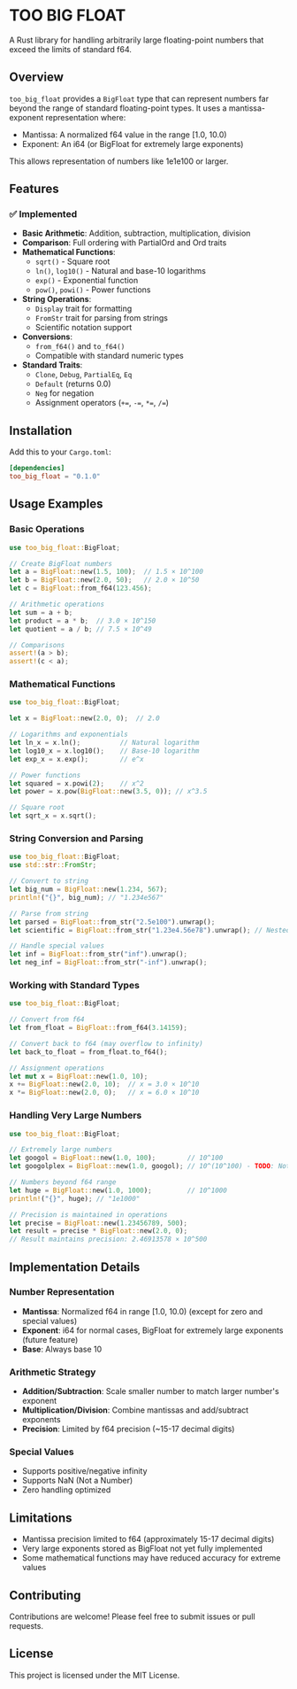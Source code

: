 # TOO BIG FLOAT

A Rust library for handling arbitrarily large floating-point numbers that exceed the limits of standard f64.

## Overview

`too_big_float` provides a `BigFloat` type that can represent numbers far beyond the range of standard floating-point types. It uses a mantissa-exponent representation where:
- Mantissa: A normalized f64 value in the range [1.0, 10.0)
- Exponent: An i64 (or BigFloat for extremely large exponents)

This allows representation of numbers like 1e1e100 or larger.

## Features

### ✅ Implemented
- **Basic Arithmetic**: Addition, subtraction, multiplication, division
- **Comparison**: Full ordering with PartialOrd and Ord traits
- **Mathematical Functions**: 
  - `sqrt()` - Square root
  - `ln()`, `log10()` - Natural and base-10 logarithms  
  - `exp()` - Exponential function
  - `pow()`, `powi()` - Power functions
- **String Operations**:
  - `Display` trait for formatting
  - `FromStr` trait for parsing from strings
  - Scientific notation support
- **Conversions**:
  - `from_f64()` and `to_f64()` 
  - Compatible with standard numeric types
- **Standard Traits**:
  - `Clone`, `Debug`, `PartialEq`, `Eq`
  - `Default` (returns 0.0)
  - `Neg` for negation
  - Assignment operators (`+=`, `-=`, `*=`, `/=`)

## Installation

Add this to your `Cargo.toml`:

```toml
[dependencies]
too_big_float = "0.1.0"
```

## Usage Examples

### Basic Operations

```rust
use too_big_float::BigFloat;

// Create BigFloat numbers
let a = BigFloat::new(1.5, 100);  // 1.5 × 10^100
let b = BigFloat::new(2.0, 50);   // 2.0 × 10^50
let c = BigFloat::from_f64(123.456);

// Arithmetic operations
let sum = a + b;
let product = a * b;  // 3.0 × 10^150
let quotient = a / b; // 7.5 × 10^49

// Comparisons
assert!(a > b);
assert!(c < a);
```

### Mathematical Functions

```rust
use too_big_float::BigFloat;

let x = BigFloat::new(2.0, 0);  // 2.0

// Logarithms and exponentials
let ln_x = x.ln();          // Natural logarithm
let log10_x = x.log10();    // Base-10 logarithm
let exp_x = x.exp();        // e^x

// Power functions  
let squared = x.powi(2);    // x^2
let power = x.pow(BigFloat::new(3.5, 0)); // x^3.5

// Square root
let sqrt_x = x.sqrt();
```

### String Conversion and Parsing

```rust
use too_big_float::BigFloat;
use std::str::FromStr;

// Convert to string
let big_num = BigFloat::new(1.234, 567);
println!("{}", big_num); // "1.234e567"

// Parse from string
let parsed = BigFloat::from_str("2.5e100").unwrap();
let scientific = BigFloat::from_str("1.23e4.56e78").unwrap(); // Nested exponential

// Handle special values
let inf = BigFloat::from_str("inf").unwrap();
let neg_inf = BigFloat::from_str("-inf").unwrap();
```

### Working with Standard Types

```rust
use too_big_float::BigFloat;

// Convert from f64
let from_float = BigFloat::from_f64(3.14159);

// Convert back to f64 (may overflow to infinity)
let back_to_float = from_float.to_f64();

// Assignment operations
let mut x = BigFloat::new(1.0, 10);
x += BigFloat::new(2.0, 10);  // x = 3.0 × 10^10
x *= BigFloat::new(2.0, 0);   // x = 6.0 × 10^10
```

### Handling Very Large Numbers

```rust
use too_big_float::BigFloat;

// Extremely large numbers
let googol = BigFloat::new(1.0, 100);        // 10^100
let googolplex = BigFloat::new(1.0, googol); // 10^(10^100) - TODO: Not yet implemented

// Numbers beyond f64 range
let huge = BigFloat::new(1.0, 1000);         // 10^1000
println!("{}", huge); // "1e1000"

// Precision is maintained in operations
let precise = BigFloat::new(1.23456789, 500);
let result = precise * BigFloat::new(2.0, 0);
// Result maintains precision: 2.46913578 × 10^500
```

## Implementation Details

### Number Representation
- **Mantissa**: Normalized f64 in range [1.0, 10.0) (except for zero and special values)
- **Exponent**: i64 for normal cases, BigFloat for extremely large exponents (future feature)
- **Base**: Always base 10

### Arithmetic Strategy
- **Addition/Subtraction**: Scale smaller number to match larger number's exponent
- **Multiplication/Division**: Combine mantissas and add/subtract exponents
- **Precision**: Limited by f64 precision (~15-17 decimal digits)

### Special Values
- Supports positive/negative infinity
- Supports NaN (Not a Number)
- Zero handling optimized

## Limitations

- Mantissa precision limited to f64 (approximately 15-17 decimal digits)
- Very large exponents stored as BigFloat not yet fully implemented
- Some mathematical functions may have reduced accuracy for extreme values

## Contributing

Contributions are welcome! Please feel free to submit issues or pull requests.

## License

This project is licensed under the MIT License.